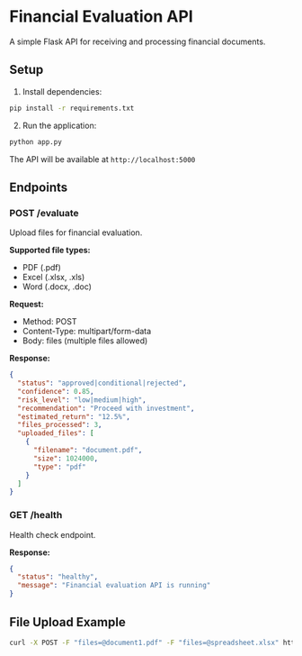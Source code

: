 # Financial Evaluation API

A simple Flask API for receiving and processing financial documents.

## Setup

1. Install dependencies:

```bash
pip install -r requirements.txt
```

2. Run the application:

```bash
python app.py
```

The API will be available at `http://localhost:5000`

## Endpoints

### POST /evaluate

Upload files for financial evaluation.

**Supported file types:**

- PDF (.pdf)
- Excel (.xlsx, .xls)
- Word (.docx, .doc)

**Request:**

- Method: POST
- Content-Type: multipart/form-data
- Body: files (multiple files allowed)

**Response:**

```json
{
  "status": "approved|conditional|rejected",
  "confidence": 0.85,
  "risk_level": "low|medium|high",
  "recommendation": "Proceed with investment",
  "estimated_return": "12.5%",
  "files_processed": 3,
  "uploaded_files": [
    {
      "filename": "document.pdf",
      "size": 1024000,
      "type": "pdf"
    }
  ]
}
```

### GET /health

Health check endpoint.

**Response:**

```json
{
  "status": "healthy",
  "message": "Financial evaluation API is running"
}
```

## File Upload Example

```bash
curl -X POST -F "files=@document1.pdf" -F "files=@spreadsheet.xlsx" http://localhost:5000/evaluate
```
